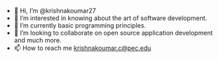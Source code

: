 - 👋 Hi, I’m @krishnakoumar27
- 👀 I’m interested in knowing about the art of software development.
- 🌱 I’m currently basic programming principles.
- 💞️ I’m looking to collaborate on open source application development and much more.
- 📫 How to reach me krishnakoumar.c@pec.edu

<!---
krishnakoumar27/krishnakoumar27 is a ✨ special ✨ repository because its `README.md` (this file) appears on your GitHub profile.
You can click the Preview link to take a look at your changes.
--->
